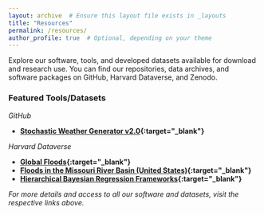 ```yaml
---
layout: archive  # Ensure this layout file exists in _layouts
title: "Resources"
permalink: /resources/
author_profile: true  # Optional, depending on your theme
---
```


Explore our software, tools, and developed datasets available for download and research use. You can find our repositories, data archives, and software packages on GitHub, Harvard Dataverse, and Zenodo.

### Featured Tools/Datasets

*GitHub*
- **[Stochastic Weather Generator v2.0](https://github.com/nassernajibi/WGEN-v2.0){:target="_blank"}**

*Harvard Dataverse*
- **[Global Floods](https://dataverse.harvard.edu/dataverse/dfo1985to2015){:target="_blank"}**
- **[Floods in the Missouri River Basin (United States)](https://dataverse.harvard.edu/dataverse/MRB){:target="_blank"}**
- **[Hierarchical Bayesian Regression Frameworks](https://dataverse.harvard.edu/dataverse/bayesian){:target="_blank"}**


*For more details and access to all our software and datasets, visit the respective links above.*
